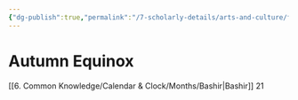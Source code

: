 ```yaml
---
{"dg-publish":true,"permalink":"/7-scholarly-details/arts-and-culture/festivals-and-holidays/autumn-equinox/","noteIcon":""}
---
```


# Autumn Equinox

[[6. Common Knowledge/Calendar & Clock/Months/Bashir\|Bashir]] 21